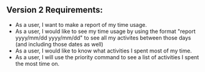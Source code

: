## Version 2 Requirements:
* As a user, I want to make a report of my time usage.
* As a user, I would like to see my time usage by using the format "report yyyy/mm/dd yyyy/mm/dd" to see all my activites between those days (and including those dates as well)
* As a user, I would like to know what activities I spent most of my time.
* As a user, I will use the priority command to see a list of activities I spent the most time on.